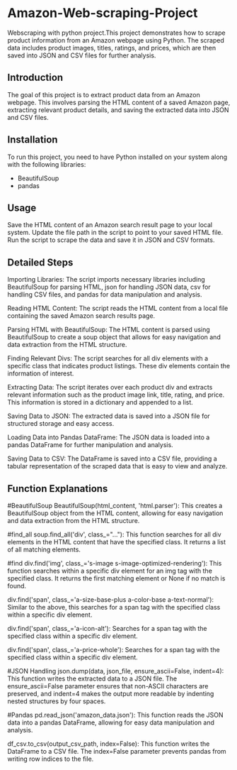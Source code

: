 # Amazon-Web-scraping-Project
Webscraping with python project.This project demonstrates how to scrape product information from an Amazon webpage using Python. The scraped data includes product images, titles, ratings, and prices, which are then saved into JSON and CSV files for further analysis.

## Introduction

The goal of this project is to extract product data from an Amazon webpage. This involves parsing the HTML content of a saved Amazon page, extracting relevant product details, and saving the extracted data into JSON and CSV files.

## Installation

To run this project, you need to have Python installed on your system along with the following libraries:

- BeautifulSoup
- pandas

## Usage
Save the HTML content of an Amazon search result page to your local system.
Update the file path in the script to point to your saved HTML file.
Run the script to scrape the data and save it in JSON and CSV formats.

## Detailed Steps
Importing Libraries: The script imports necessary libraries including BeautifulSoup for parsing HTML, json for handling JSON data, csv for handling CSV files, and pandas for data manipulation and analysis.

Reading HTML Content: The script reads the HTML content from a local file containing the saved Amazon search results page.

Parsing HTML with BeautifulSoup: The HTML content is parsed using BeautifulSoup to create a soup object that allows for easy navigation and data extraction from the HTML structure.

Finding Relevant Divs: The script searches for all div elements with a specific class that indicates product listings. These div elements contain the information of interest.

Extracting Data: The script iterates over each product div and extracts relevant information such as the product image link, title, rating, and price. This information is stored in a dictionary and appended to a list.

Saving Data to JSON: The extracted data is saved into a JSON file for structured storage and easy access.

Loading Data into Pandas DataFrame: The JSON data is loaded into a pandas DataFrame for further manipulation and analysis.

Saving Data to CSV: The DataFrame is saved into a CSV file, providing a tabular representation of the scraped data that is easy to view and analyze.

## Function Explanations

#BeautifulSoup
BeautifulSoup(html_content, 'html.parser'): This creates a BeautifulSoup object from the HTML content, allowing for easy navigation and data extraction from the HTML structure.

#find_all
soup.find_all('div', class_="..."): This function searches for all div elements in the HTML content that have the specified class. It returns a list of all matching elements.

#find
div.find('img', class_='s-image s-image-optimized-rendering'): This function searches within a specific div element for an img tag with the specified class. It returns the first matching element or None if no match is found.

div.find('span', class_='a-size-base-plus a-color-base a-text-normal'): Similar to the above, this searches for a span tag with the specified class within a specific div element.

div.find('span', class_='a-icon-alt'): Searches for a span tag with the specified class within a specific div element.

div.find('span', class_='a-price-whole'): Searches for a span tag with the specified class within a specific div element.

#JSON Handling
json.dump(data, json_file, ensure_ascii=False, indent=4): This function writes the extracted data to a JSON file. The ensure_ascii=False parameter ensures that non-ASCII characters are preserved, and indent=4 makes the output more readable by indenting nested structures by four spaces.

#Pandas
pd.read_json('amazon_data.json'): This function reads the JSON data into a pandas DataFrame, allowing for easy data manipulation and analysis.

df_csv.to_csv(output_csv_path, index=False): This function writes the DataFrame to a CSV file. The index=False parameter prevents pandas from writing row indices to the file.
